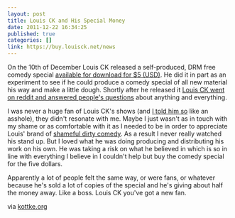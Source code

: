 ```yaml
---
layout: post
title: Louis CK and His Special Money
date: 2011-12-22 16:34:25
published: true
categories: []
link: https://buy.louisck.net/news
---
```


On the 10th of December Louis CK released a self-produced, DRM free comedy special [available for download for $5 (USD)](https://buy.louisck.net). He did it in part as an experiment to see if he could produce a comedy special of all new material his way and make a little dough. Shortly after he released it [Louis CK went on reddit and answered people's questions](http://www.reddit.com/r/IAmA/comments/n9tef/hi_im_louis_ck_and_this_is_a_thing/) about anything and everything.

I was never a huge fan of Louis CK's shows (and [I told him so](https://twitter.com/bryanjswift/status/147589560912711680) like an asshole), they didn't resonate with me. Maybe I just wasn't as in touch with my shame or as comfortable with it as I needed to be in order to appreciate Louis' brand of [shameful dirty comedy](http://blog.frankchimero.com/post/14480225720). As a result I never really watched his stand up. But I loved what he was doing producing and distributing his work on his own. He was taking a risk on what he believed in which is so in line with everything I believe in I couldn't help but buy the comedy special for the five dollars.

Apparently a lot of people felt the same way, or were fans, or whatever because he's sold a lot of copies of the special and he's giving about half the money away. Like a boss. Louis CK you've got a new fan.

via [kottke.org](http://kottke.org/11/12/louis-cks-giant-pool-of-money)
